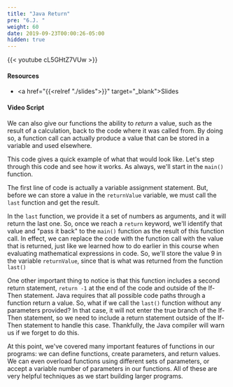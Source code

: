 ```yaml
---
title: "Java Return"
pre: "6.J. "
weight: 60
date: 2019-09-23T00:00:26-05:00
hidden: true
---
```


{{< youtube cL5GHtZ7VUw >}}

#### Resources

* <a href="{{<relref "./slides">}}" target="_blank">Slides</a>

#### Video Script

We can also give our functions the ability to _return_ a value, such as the result of a calculation, back to the code where it was called from. By doing so, a function call can actually produce a value that can be stored in a variable and used elsewhere.

This code gives a quick example of what that would look like. Let's step through this code and see how it works. As always, we'll start in the `main()` function.

The first line of code is actually a variable assignment statement. But, before we can store a value in the `returnValue` variable, we must call the `last` function and get the result.

In the `last` function, we provide it a set of numbers as arguments, and it will return the last one. So, once we reach a `return` keyword, we'll identify that value and "pass it back" to the `main()` function as the result of this function call. In effect, we can replace the code with the function call with the value that is returned, just like we learned how to do earlier in this course when evaluating mathematical expressions in code. So, we'll store the value 9 in the variable `returnValue`, since that is what was returned from the function `last()`

One other important thing to notice is that this function includes a second return statement, `return -1` at the end of the code and outside of the If-Then statement. Java requires that all possible code paths through a function return a value. So, what if we call the `last()` function without any parameters provided? In that case, it will not enter the true branch of the If-Then statement, so we need to include a return statement outside of the If-Then statement to handle this case. Thankfully, the Java compiler will warn us if we forget to do this.

At this point, we've covered many important features of functions in our programs: we can define functions, create parameters, and return values. We can even overload functions using different sets of parameters, or accept a variable number of parameters in our functions. All of these are very helpful techniques as we start building larger programs.
